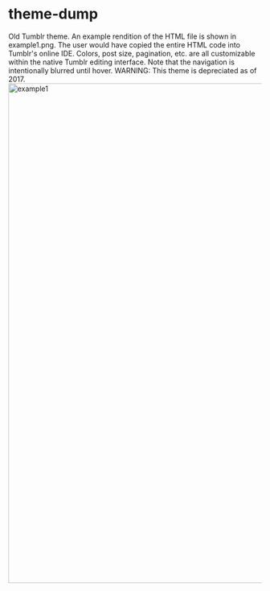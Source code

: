 # theme-dump
Old Tumblr theme. An example rendition of the HTML file is shown in example1.png. The user would have copied the entire HTML code into Tumblr's online IDE. Colors, post size, pagination, etc. are all customizable within the native Tumblr editing interface. Note that the navigation is intentionally blurred until hover. WARNING: This theme is depreciated as of 2017.
<img width="993" alt="example1" src="https://user-images.githubusercontent.com/26606510/124840929-aba51580-df51-11eb-93ff-bbef039507cd.png">
